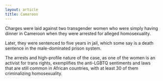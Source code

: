 ```yaml
---
layout: article
title: Camaroon
---
```

Charges were laid against two transgender women who were simply having dinner in Cameroon when they were arrested for alleged homosexuality.

Later, they were sentenced to five years in jail, which some say is a death sentence in the male-dominated prison system.

The arrests and high-profile nature of the case, as one of the women is an activist for trans rights, exemplifies the anti-LGBTQ sentiments and laws that are still common in African countries, with at least 30 of them criminalizing homosexuality.